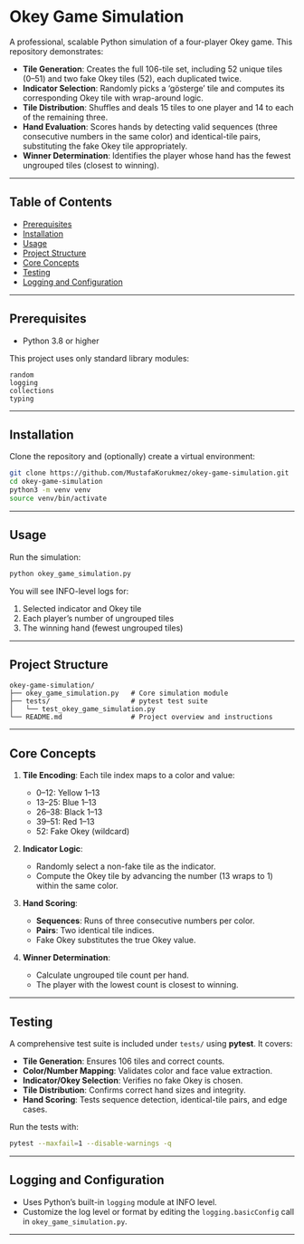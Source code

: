 # Okey Game Simulation

A professional, scalable Python simulation of a four-player Okey game. This repository demonstrates:

- **Tile Generation**: Creates the full 106-tile set, including 52 unique tiles (0–51) and two fake Okey tiles (52), each duplicated twice.
- **Indicator Selection**: Randomly picks a ‘gösterge’ tile and computes its corresponding Okey tile with wrap-around logic.
- **Tile Distribution**: Shuffles and deals 15 tiles to one player and 14 to each of the remaining three.
- **Hand Evaluation**: Scores hands by detecting valid sequences (three consecutive numbers in the same color) and identical-tile pairs, substituting the fake Okey tile appropriately.
- **Winner Determination**: Identifies the player whose hand has the fewest ungrouped tiles (closest to winning).

---

## Table of Contents

- [Prerequisites](#prerequisites)
- [Installation](#installation)
- [Usage](#usage)
- [Project Structure](#project-structure)
- [Core Concepts](#core-concepts)
- [Testing](#testing)
- [Logging and Configuration](#logging-and-configuration)


---

## Prerequisites

- Python 3.8 or higher

This project uses only standard library modules:

```plaintext
random
logging
collections
typing
``` 

---

## Installation

Clone the repository and (optionally) create a virtual environment:

```bash
git clone https://github.com/MustafaKorukmez/okey-game-simulation.git
cd okey-game-simulation
python3 -m venv venv
source venv/bin/activate
```

---

## Usage

Run the simulation:

```bash
python okey_game_simulation.py
```

You will see INFO-level logs for:

1. Selected indicator and Okey tile
2. Each player’s number of ungrouped tiles
3. The winning hand (fewest ungrouped tiles)

---

## Project Structure

```plaintext
okey-game-simulation/
├── okey_game_simulation.py   # Core simulation module
├── tests/                    # pytest test suite
│   └── test_okey_game_simulation.py
└── README.md                 # Project overview and instructions
```

---

## Core Concepts

1. **Tile Encoding**: Each tile index maps to a color and value:
   - 0–12: Yellow 1–13
   - 13–25: Blue 1–13
   - 26–38: Black 1–13
   - 39–51: Red 1–13
   - 52: Fake Okey (wildcard)

2. **Indicator Logic**:
   - Randomly select a non-fake tile as the indicator.
   - Compute the Okey tile by advancing the number (13 wraps to 1) within the same color.

3. **Hand Scoring**:
   - **Sequences**: Runs of three consecutive numbers per color.
   - **Pairs**: Two identical tile indices.
   - Fake Okey substitutes the true Okey value.

4. **Winner Determination**:
   - Calculate ungrouped tile count per hand.
   - The player with the lowest count is closest to winning.

---

## Testing

A comprehensive test suite is included under `tests/` using **pytest**. It covers:

- **Tile Generation**: Ensures 106 tiles and correct counts.
- **Color/Number Mapping**: Validates color and face value extraction.
- **Indicator/Okey Selection**: Verifies no fake Okey is chosen.
- **Tile Distribution**: Confirms correct hand sizes and integrity.
- **Hand Scoring**: Tests sequence detection, identical-tile pairs, and edge cases.

Run the tests with:

```bash
pytest --maxfail=1 --disable-warnings -q
```

---

## Logging and Configuration

- Uses Python’s built-in `logging` module at INFO level.
- Customize the log level or format by editing the `logging.basicConfig` call in `okey_game_simulation.py`.

---

